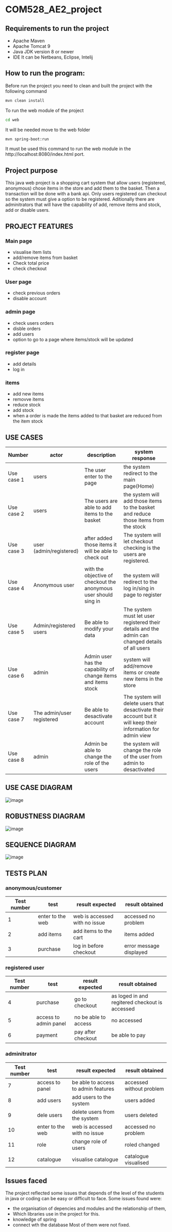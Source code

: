 # COM528_AE2_project
## Requirements to run the project
  * Apache Maven
  * Apache Tomcat 9
  * Java JDK version 8 or newer
  * IDE It can be Netbeans, Eclipse, Intelij
##  How to run the program:
  Before run the project you need to clean and built the project with the following command
  ```bash
  mvn clean install
  ```
  To run the web module of the project
  ```bash
  cd web
  ```
  It will be needed move to the web folder
  ```bash
  mvn spring-boot:run
  ```
  It must be used this command to run the web module in the http://localhost:8080/index.html port.
## Project purpose
  This java web project is a shopping cart system that allow users (registered, anonymous) chose items in the store and add them to the basket. Then a transaction will be done       with a bank api. Only users registered can checkout so the system must give a option to be registered. Aditionally there are adminitrators that will have the capability of add,   remove items and stock, add or disable users.
## PROJECT FEATURES
  ### Main page
  * visualise item lists
  * add/remove items from basket
  * Check total price
  * check checkout
  ### User page
  * check previous orders
  * disable account
  ### admin page
  * check users orders
  * disble orders
  * add users
  * option to go to a page where items/stock will be updated
  ### register page
  * add details
  * log in
  ### items
  * add new items
  * removve items
  * reduce stock
  * add stock
  * when a order is made the items added to that basket are reduced from the item stock

## USE CASES
  | Number | actor |description| system response|
| ------------- | ------------- |-----------|-------|
| Use case 1 | users |The user enter to the page |the system redirect to the main page(Home)|
| Use case 2 | users |The users are able to add items to the basket|the system will add those items to the basket and reduce those items from the stock|
| Use case 3 | user (admin/registered) |after added those items it will be able to check out|The system will let checkout checking is the users are registered.|
| Use case 4 | Anonymous user |with the objective of checkout the anonymous user should sing in|the system will redirect to the log in/sing in page to register|
| Use case 5 | Admin/registered users |Be able to modify your data|The system must let user registered their details and the admin can changed details of all users|
| Use case 6 | admin |Admin user has the capability of change items and items stock|system will add/remove items or create new items in the store|
| Use case 7 | The admin/user registered |Be able to desactivate account|The system will delete users that desactivate their account but it will keep their information for admin view|
| Use case 8 | admin |Admin be able to change the role of the users|the system will change the role of the user from admin to desactivated|


## USE CASE DIAGRAM
![image](https://user-images.githubusercontent.com/72144755/149768351-e90c6c08-ffbe-4439-b890-bb7ad502fc44.png)
## ROBUSTNESS DIAGRAM
![image](https://user-images.githubusercontent.com/72144755/149771978-c10df483-a9a7-4b35-9fc9-2f777bd27314.png)
## SEQUENCE DIAGRAM
![image](https://user-images.githubusercontent.com/72144755/149777362-7d06cf5f-baab-439e-b521-ff100371d4ce.png)
## TESTS PLAN
### anonymous/customer

|Test number|test|result expected|result obtained|
----------- | ---- |----------------| --------------|
|1|enter to the web|web is accessed with no issue|accessed no problem|
|2|add items|add items to the cart|items added|
|3|purchase|log in before checkout|error message displayed|

### registered user
|Test number|test|result expected|result obtained|
----------- | ---- |----------------| --------------|
|4|purchase|go to checkout|as loged in and regitered checkout is accessed|
|5|access to admin panel|no be able to access|no accessed|
|6|payment|pay after checkout| be able to pay|

### adminitrator
|Test number|test|result expected|result obtained|
----------- | ---- |----------------| --------------|
|7|access to panel|be able to access to admin features|accessed without problem|
|8|add users|add users to the system|users added|
|9|dele users|delete users from the system|users deleted|
|10|enter to the web|web is accessed with no issue|accessed no problem|
|11|role|change role of users|roled changed|
|12|catalogue |visualise catalogue|catalogue visualised|

## Issues faced
The project reflected some issues that depends of the level of the students in java or coding can be easy or difficult to face. Some issues found were:
 * the organisation of depencies and modules and the relationship of them,
 * Which libraries use in the project for this.
 * knowledge of spring 
 * connect wth the database 
Most of them were not fixed.
